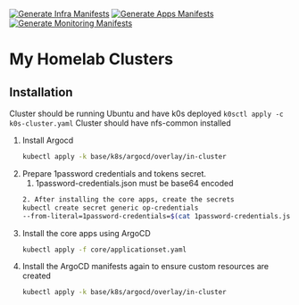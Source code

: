 [![Generate Infra Manifests](https://github.com/JamesAtIntegratnIO/homelab/actions/workflows/generate-infra-manifests.yaml/badge.svg)](https://github.com/JamesAtIntegratnIO/homelab/actions/workflows/generate-infra-manifests.yaml)
[![Generate Apps Manifests](https://github.com/JamesAtIntegratnIO/homelab/actions/workflows/generate-app-manifests.yaml/badge.svg)](https://github.com/JamesAtIntegratnIO/homelab/actions/workflows/generate-app-manifests.yaml)
[![Generate Monitoring Manifests](https://github.com/JamesAtIntegratnIO/homelab/actions/workflows/generate-monitoring-manifests.yaml/badge.svg)](https://github.com/JamesAtIntegratnIO/homelab/actions/workflows/generate-monitoring-manifests.yaml)
# My Homelab Clusters
## Installation

Cluster should be running Ubuntu and have k0s deployed
`k0sctl apply -c k0s-cluster.yaml`
Cluster should have nfs-common installed

1. Install Argocd
    ```bash
    kubectl apply -k base/k8s/argocd/overlay/in-cluster
    ```     
2. Prepare 1password credentials and tokens secret.
    1. 1password-credentials.json must be base64 encoded
    ```bash
    2. After installing the core apps, create the secrets
    kubectl create secret generic op-credentials
    --from-literal=1password-credentials=$(cat 1password-credentials.json |   base64 -w 0)`
    ```
3. Install the core apps using ArgoCD
    ```bash
    kubectl apply -f core/applicationset.yaml
    ```
4. Install the ArgoCD manifests again to ensure custom resources are created
    ```bash
    kubectl apply -k base/k8s/argocd/overlay/in-cluster
    ```

